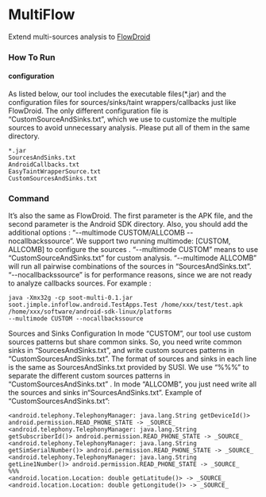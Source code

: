 MultiFlow
=====================
 Extend multi-sources analysis to [FlowDroid](https://github.com/secure-software-engineering/soot-infoflow-android)


### How To Run
#### configuration
As listed below, our tool includes the executable files(*.jar) and the configuration files for sources/sinks/taint wrappers/callbacks just like FlowDroid. The only different configuration file is “CustomSourceAndSinks.txt”, which we use to customize the multiple sources to avoid unnecessary analysis. Please put all of them in the same directory.
```
*.jar
SourcesAndSinks.txt
AndroidCallbacks.txt
EasyTaintWrapperSource.txt
CustomSourcesAndSinks.txt
```
### Command 
It’s also the same as FlowDroid. The first parameter is the APK file, and the second parameter is the Android SDK directory. Also, you should add the additional options : “--multimode CUSTOM/ALLCOMB --nocallbackssource”. We support two running multimode: [CUSTOM, ALLCOMB] to configure the sources . “--multimode CUSTOM” means to use “CustomSourceAndSinks.txt” for custom analysis. “--multimode ALLCOMB” will run all pairwise combinations of the sources in “SourcesAndSinks.txt”.  “--nocallbackssource” is for performance reasons, since we are not ready to analyze callbacks sources.
For example :
```
java -Xmx32g -cp soot-multi-0.1.jar soot.jimple.infoflow.android.TestApps.Test /home/xxx/test/test.apk /home/xxx/software/android-sdk-linux/platforms 
--multimode CUSTOM --nocallbackssource
```
Sources and Sinks Configuration
In mode “CUSTOM”, our tool use custom sources patterns but share common sinks. So, you need write common sinks in “SourcesAndSinks.txt”, and write custom sources patterns in “CustomSourcesAndSinks.txt”. The format of sources and sinks in each line is the same as SourcesAndSinks.txt provided by SUSI. We use “%%%” to separate the different custom sources patterns in “CustomSourcesAndSinks.txt” . 
In mode “ALLCOMB”, you just need write all the sources and sinks in“SourcesAndSinks.txt”.
Example of “CustomSourcesAndSinks.txt”:
```
<android.telephony.TelephonyManager: java.lang.String getDeviceId()> android.permission.READ_PHONE_STATE -> _SOURCE_
<android.telephony.TelephonyManager: java.lang.String getSubscriberId()> android.permission.READ_PHONE_STATE -> _SOURCE_
<android.telephony.TelephonyManager: java.lang.String getSimSerialNumber()> android.permission.READ_PHONE_STATE -> _SOURCE_
<android.telephony.TelephonyManager: java.lang.String getLine1Number()> android.permission.READ_PHONE_STATE -> _SOURCE_
%%%
<android.location.Location: double getLatitude()> -> _SOURCE_
<android.location.Location: double getLongitude()> -> _SOURCE_
```

